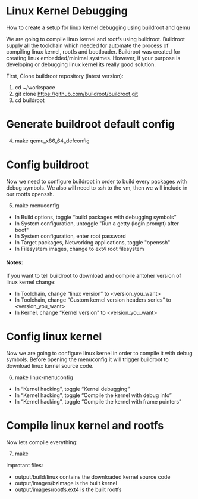 # Linux Kernel Debugging
How to create a setup for linux kernel debugging using buildroot and qemu

We are going to compile linux kernel and rootfs using buildroot.
Buildroot supply all the toolchain which needed for automate the process of compiling linux kernel, rootfs and bootloader.
Buildroot was created for creating linux embedded/minimal systmes.
However, if your purpose is developing or debugging linux kernel its really good solution.

First, Clone buildroot repository (latest version):

1. cd ~/workspace
2. git clone https://github.com/buildroot/buildroot.git
3. cd buildroot

# Generate buildroot default config
4. make qemu_x86_64_defconfig

# Config buildroot
Now we need to configure buildroot in order to build every packages with debug symbols.
We also will need to ssh to the vm, then we will include in our rootfs openssh.

5. make menuconfig

* In Build options, toggle “build packages with debugging symbols”
* In System configuration, untoggle "Run a getty (login prompt) after boot"
* In System configuration, enter root password
* In Target packages, Networking applications, toggle "openssh"
* In Filesystem images, change to ext4 root filesystem

#### Notes: 
If you want to tell buildroot to download and compile antoher version of linux kernel change:
* In Toolchain, change “linux version” to <version_you_want>
* In Toolchain, change “Custom kernel version headers series” to <version_you_want>
* In Kernel, change “Kernel version" to <version_you_want>

# Config linux kernel
Now we are going to configure linux kernel in order to compile it with debug symbols.
Before opening the menuconfig it will trigger buildroot to download linux kernel source code.

6. make linux-menuconfig

* In “Kernel hacking”, toggle “Kernel debugging”
* In “Kernel hacking”, toggle “Compile the kernel with debug info”
* In “Kernel hacking”, toggle “Compile the kernel with frame pointers”

# Compile linux kernel and rootfs
Now lets compile everything:

7. make

Improtant files:

* output/build/linux contains the downloaded kernel source code
* output/images/bzImage is the built kernel
* output/images/rootfs.ext4 is the built rootfs
